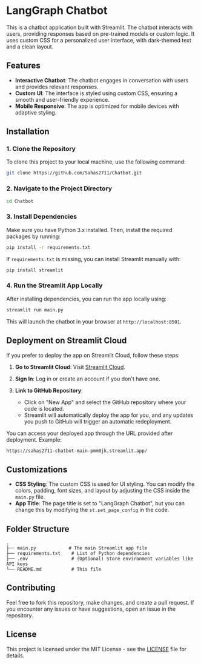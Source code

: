 
# LangGraph Chatbot

This is a chatbot application built with Streamlit. The chatbot interacts with users, providing responses based on pre-trained models or custom logic. It uses custom CSS for a personalized user interface, with dark-themed text and a clean layout.

## Features

- **Interactive Chatbot**: The chatbot engages in conversation with users and provides relevant responses.
- **Custom UI**: The interface is styled using custom CSS, ensuring a smooth and user-friendly experience.
- **Mobile Responsive**: The app is optimized for mobile devices with adaptive styling.

## Installation

### 1. Clone the Repository

To clone this project to your local machine, use the following command:

```bash
git clone https://github.com/Sahas2711/Chatbot.git
```

### 2. Navigate to the Project Directory

```bash
cd Chatbot
```

### 3. Install Dependencies

Make sure you have Python 3.x installed. Then, install the required packages by running:

```bash
pip install -r requirements.txt
```

If `requirements.txt` is missing, you can install Streamlit manually with:

```bash
pip install streamlit
```

### 4. Run the Streamlit App Locally

After installing dependencies, you can run the app locally using:

```bash
streamlit run main.py
```

This will launch the chatbot in your browser at `http://localhost:8501`.

## Deployment on Streamlit Cloud

If you prefer to deploy the app on Streamlit Cloud, follow these steps:

1. **Go to Streamlit Cloud**: Visit [Streamlit Cloud](https://share.streamlit.io/).
2. **Sign In**: Log in or create an account if you don't have one.
3. **Link to GitHub Repository**:

   * Click on "New App" and select the GitHub repository where your code is located.
   * Streamlit will automatically deploy the app for you, and any updates you push to GitHub will trigger an automatic redeployment.

You can access your deployed app through the URL provided after deployment. Example:

```bash
https://sahas2711-chatbot-main-pmm0jk.streamlit.app/
```

## Customizations

* **CSS Styling**: The custom CSS is used for UI styling. You can modify the colors, padding, font sizes, and layout by adjusting the CSS inside the `main.py` file.
* **App Title**: The page title is set to "LangGraph Chatbot", but you can change this by modifying the `st.set_page_config` in the code.

## Folder Structure

```
.
├── main.py            # The main Streamlit app file
├── requirements.txt    # List of Python dependencies
├── .env                # (Optional) Store environment variables like API keys
└── README.md           # This file
```

## Contributing

Feel free to fork this repository, make changes, and create a pull request. If you encounter any issues or have suggestions, open an issue in the repository.

## License

This project is licensed under the MIT License - see the [LICENSE](LICENSE) file for details.

